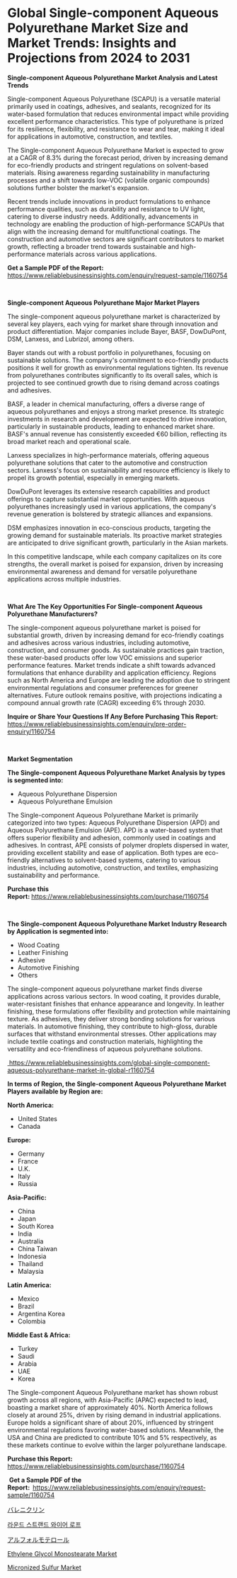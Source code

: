 <p><h1>Global Single-component Aqueous Polyurethane Market Size and Market Trends: Insights and Projections from 2024 to 2031</h1></p><p><strong>Single-component Aqueous Polyurethane Market Analysis and Latest Trends</strong></p>
<p><p>Single-component Aqueous Polyurethane (SCAPU) is a versatile material primarily used in coatings, adhesives, and sealants, recognized for its water-based formulation that reduces environmental impact while providing excellent performance characteristics. This type of polyurethane is prized for its resilience, flexibility, and resistance to wear and tear, making it ideal for applications in automotive, construction, and textiles.</p><p>The Single-component Aqueous Polyurethane Market is expected to grow at a CAGR of 8.3% during the forecast period, driven by increasing demand for eco-friendly products and stringent regulations on solvent-based materials. Rising awareness regarding sustainability in manufacturing processes and a shift towards low-VOC (volatile organic compounds) solutions further bolster the market's expansion. </p><p>Recent trends include innovations in product formulations to enhance performance qualities, such as durability and resistance to UV light, catering to diverse industry needs. Additionally, advancements in technology are enabling the production of high-performance SCAPUs that align with the increasing demand for multifunctional coatings. The construction and automotive sectors are significant contributors to market growth, reflecting a broader trend towards sustainable and high-performance materials across various applications.</p></p>
<p><strong>Get a Sample PDF of the Report:&nbsp;</strong> <a href="https://www.reliablebusinessinsights.com/enquiry/request-sample/1160754">https://www.reliablebusinessinsights.com/enquiry/request-sample/1160754</a></p>
<p>&nbsp;</p>
<p><strong>Single-component Aqueous Polyurethane Major Market Players</strong></p>
<p><p>The single-component aqueous polyurethane market is characterized by several key players, each vying for market share through innovation and product differentiation. Major companies include Bayer, BASF, DowDuPont, DSM, Lanxess, and Lubrizol, among others.</p><p>Bayer stands out with a robust portfolio in polyurethanes, focusing on sustainable solutions. The company's commitment to eco-friendly products positions it well for growth as environmental regulations tighten. Its revenue from polyurethanes contributes significantly to its overall sales, which is projected to see continued growth due to rising demand across coatings and adhesives.</p><p>BASF, a leader in chemical manufacturing, offers a diverse range of aqueous polyurethanes and enjoys a strong market presence. Its strategic investments in research and development are expected to drive innovation, particularly in sustainable products, leading to enhanced market share. BASF's annual revenue has consistently exceeded €60 billion, reflecting its broad market reach and operational scale.</p><p>Lanxess specializes in high-performance materials, offering aqueous polyurethane solutions that cater to the automotive and construction sectors. Lanxess's focus on sustainability and resource efficiency is likely to propel its growth potential, especially in emerging markets.</p><p>DowDuPont leverages its extensive research capabilities and product offerings to capture substantial market opportunities. With aqueous polyurethanes increasingly used in various applications, the company's revenue generation is bolstered by strategic alliances and expansions.</p><p>DSM emphasizes innovation in eco-conscious products, targeting the growing demand for sustainable materials. Its proactive market strategies are anticipated to drive significant growth, particularly in the Asian markets.</p><p>In this competitive landscape, while each company capitalizes on its core strengths, the overall market is poised for expansion, driven by increasing environmental awareness and demand for versatile polyurethane applications across multiple industries.</p></p>
<p>&nbsp;</p>
<p><strong>What Are The Key Opportunities For Single-component Aqueous Polyurethane Manufacturers?</strong></p>
<p><p>The single-component aqueous polyurethane market is poised for substantial growth, driven by increasing demand for eco-friendly coatings and adhesives across various industries, including automotive, construction, and consumer goods. As sustainable practices gain traction, these water-based products offer low VOC emissions and superior performance features. Market trends indicate a shift towards advanced formulations that enhance durability and application efficiency. Regions such as North America and Europe are leading the adoption due to stringent environmental regulations and consumer preferences for greener alternatives. Future outlook remains positive, with projections indicating a compound annual growth rate (CAGR) exceeding 6% through 2030.</p></p>
<p><strong>Inquire or Share Your Questions If Any Before Purchasing This Report:</strong> <a href="https://www.reliablebusinessinsights.com/enquiry/pre-order-enquiry/1160754">https://www.reliablebusinessinsights.com/enquiry/pre-order-enquiry/1160754</a></p>
<p>&nbsp;</p>
<p><strong>Market Segmentation</strong></p>
<p><strong>The Single-component Aqueous Polyurethane Market Analysis by types is segmented into:</strong></p>
<p><ul><li>Aqueous Polyurethane Dispersion</li><li>Aqueous Polyurethane Emulsion</li></ul></p>
<p><p>The Single-component Aqueous Polyurethane Market is primarily categorized into two types: Aqueous Polyurethane Dispersion (APD) and Aqueous Polyurethane Emulsion (APE). APD is a water-based system that offers superior flexibility and adhesion, commonly used in coatings and adhesives. In contrast, APE consists of polymer droplets dispersed in water, providing excellent stability and ease of application. Both types are eco-friendly alternatives to solvent-based systems, catering to various industries, including automotive, construction, and textiles, emphasizing sustainability and performance.</p></p>
<p><strong>Purchase this Report:&nbsp;</strong><a href="https://www.reliablebusinessinsights.com/purchase/1160754">https://www.reliablebusinessinsights.com/purchase/1160754</a></p>
<p>&nbsp;</p>
<p><strong>The Single-component Aqueous Polyurethane Market Industry Research by Application is segmented into:</strong></p>
<p><ul><li>Wood Coating</li><li>Leather Finishing</li><li>Adhesive</li><li>Automotive Finishing</li><li>Others</li></ul></p>
<p><p>The single-component aqueous polyurethane market finds diverse applications across various sectors. In wood coating, it provides durable, water-resistant finishes that enhance appearance and longevity. In leather finishing, these formulations offer flexibility and protection while maintaining texture. As adhesives, they deliver strong bonding solutions for various materials. In automotive finishing, they contribute to high-gloss, durable surfaces that withstand environmental stresses. Other applications may include textile coatings and construction materials, highlighting the versatility and eco-friendliness of aqueous polyurethane solutions.</p></p>
<p><a href="https://www.reliablebusinessinsights.com/global-single-component-aqueous-polyurethane-market-in-global-r1160754">&nbsp;https://www.reliablebusinessinsights.com/global-single-component-aqueous-polyurethane-market-in-global-r1160754</a></p>
<p><strong>In terms of Region, the Single-component Aqueous Polyurethane Market Players available by Region are:</strong></p>
<p>
    <p> <strong> North America: </strong>
        <ul>
            <li>United States</li>
            <li>Canada</li>
        </ul>
        </p> 
    <p> <strong> Europe: </strong>
        <ul>
            <li>Germany</li>
            <li>France</li>
            <li>U.K.</li>
            <li>Italy</li>
            <li>Russia</li>
        </ul>
        </p> 
    <p> <strong> Asia-Pacific: </strong>
        <ul>
            <li>China</li>
            <li>Japan</li>
            <li>South Korea</li>
            <li>India</li>
            <li>Australia</li>
            <li>China Taiwan</li>
            <li>Indonesia</li>
            <li>Thailand</li>
            <li>Malaysia</li>
        </ul>
        </p> 
    <p> <strong> Latin America: </strong>
        <ul>
            <li>Mexico</li>
            <li>Brazil</li>
            <li>Argentina Korea</li>
            <li>Colombia</li>
        </ul>
        </p> 
    <p> <strong> Middle East & Africa: </strong>
        <ul>
            <li>Turkey</li>
            <li>Saudi</li>
            <li>Arabia</li>
            <li>UAE</li>
            <li>Korea</li>
        </ul>
    </p>
    </p>
<p><p>The Single-component Aqueous Polyurethane market has shown robust growth across all regions, with Asia-Pacific (APAC) expected to lead, boasting a market share of approximately 40%. North America follows closely at around 25%, driven by rising demand in industrial applications. Europe holds a significant share of about 20%, influenced by stringent environmental regulations favoring water-based solutions. Meanwhile, the USA and China are predicted to contribute 10% and 5% respectively, as these markets continue to evolve within the larger polyurethane landscape.</p></p>
<p><strong>Purchase this Report: </strong><a href="https://www.reliablebusinessinsights.com/purchase/1160754">https://www.reliablebusinessinsights.com/purchase/1160754</a></p>
<p>&nbsp;<strong>Get a Sample PDF of the Report:&nbsp;&nbsp;</strong><a href="https://www.reliablebusinessinsights.com/enquiry/request-sample/1160754">https://www.reliablebusinessinsights.com/enquiry/request-sample/1160754</a></p>
<p><strong></strong></p>
<p><p><a href="https://medium.com/@beaudamore/%E3%83%90%E3%83%AC%E3%83%8B%E3%82%AF%E3%83%AA%E3%83%B3%E7%94%A3%E6%A5%AD%E3%82%BB%E3%82%AF%E3%82%BF%E3%83%BC-%E5%B8%82%E5%A0%B4%E3%81%AE%E3%83%80%E3%82%A4%E3%83%8A%E3%83%9F%E3%82%AF%E3%82%B9%E3%81%A82024%E5%B9%B4%E3%81%8B%E3%82%892031%E5%B9%B4%E3%81%BE%E3%81%A7%E3%81%AE%E5%B0%86%E6%9D%A5%E3%82%B7%E3%83%8A%E3%83%AA%E3%82%AA-5852bd9ced25">バレニクリン</a></p><p><a href="https://medium.com/@oliverallison38/%EC%84%B8%EA%B3%84-round-strand-wire-rope-market-%EC%9D%80-2024%EC%97%90%EC%84%9C-2031%EB%A1%9C-%EC%97%B0%ED%8F%89%EA%B7%A0-%EC%A6%9D%EA%B0%80%EC%9C%A8%EC%9D%84-%EB%B3%B4%EC%9D%BC-%EA%B2%83%EC%9C%BC%EB%A1%9C-%EC%98%88%EC%83%81%EB%90%A9%EB%8B%88%EB%8B%A4-badcd51224a9">라운드 스트랜드 와이어 로프</a></p><p><a href="https://medium.com/@beaudamore/arformoterol-market-%E3%81%AE%E3%82%B0%E3%83%AD%E3%83%BC%E3%83%90%E3%83%AB%E5%B8%82%E5%A0%B4%E6%A6%82%E8%A6%81%E3%81%AF-%E4%B8%96%E7%95%8C%E3%81%8A%E3%82%88%E3%81%B3%E4%B8%BB%E8%A6%81%E5%B8%82%E5%A0%B4%E3%81%AB%E3%81%8A%E3%81%91%E3%82%8B%E6%A5%AD%E7%95%8C%E3%81%AB%E5%BD%B1%E9%9F%BF%E3%82%92%E4%B8%8E%E3%81%88%E3%82%8B%E4%B8%BB%E8%A6%81%E3%81%AA%E3%83%88%E3%83%AC%E3%83%B3%E3%83%89%E3%81%AB%E3%81%A4%E3%81%84%E3%81%A6-%E7%8B%AC%E8%87%AA%E3%81%AE%E8%A6%96%E7%82%B9%E3%82%92%E6%8F%90%E4%BE%9B%E3%81%97%E3%81%BE%E3%81%99-5a7dd38e276e">アルフォルモテロール</a></p><p><a href="https://www.linkedin.com/pulse/ethylene-glycol-monostearate-market-size-growing-cagr-119-report-psoec?trackingId=jHilZUbYRGOxfA35bbqT0w%3D%3D">Ethylene Glycol Monostearate Market</a></p><p><a href="https://issuu.com/reportprime-2/docs/micronized-sulfur-market-size-2030._7d5d1b0eb02913">Micronized Sulfur Market</a></p></p>